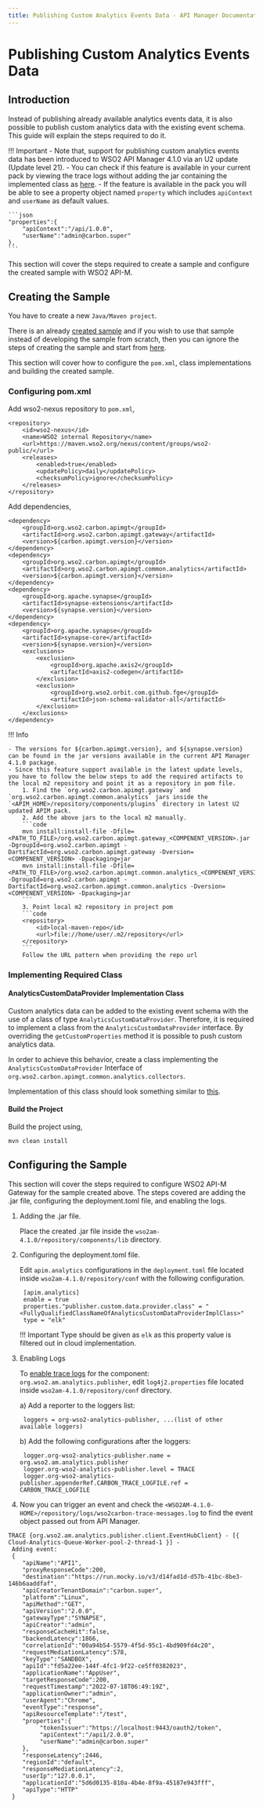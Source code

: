 ```yaml
---
title: Publishing Custom Analytics Events Data - API Manager Documentation 4.1.0
---
```


# Publishing Custom Analytics Events Data

## Introduction

Instead of publishing already available analytics events data, it is also possible to publish custom analytics data with the existing event schema. This guide will explain the steps required to do it.

!!! Important
    - Note that, support for publishing custom analytics events data has been introduced to WSO2 API Manager 4.1.0 via an U2 update (Update level 21).
    - You can check if this feature is available in your current pack by viewing the trace logs without adding the jar containing the implemented class as [here]({{base_path}}/api-analytics/samples/publishing-custom-analytics-data/#configuring-the-sample).
    - If the feature is available in the pack you will be able to see a property object named `property` which includes `apiContext` and `userName` as default values.

    ```json
    "properties":{
        "apiContext":"/api/1.0.0",
        "userName":"admin@carbon.super"
    },
    ```

This section will cover the steps required to create a sample and configure the created sample with WSO2 API-M.

## Creating the Sample

You have to create a new `Java/Maven project`. 

There is an already [created sample](https://github.com/wso2/samples-apim/tree/4.1.0/analytics-custom-data-provider) and if you wish to use that sample instead of developing the sample from scratch, then you can ignore the steps of creating the sample and start from [here]({{base_path}}/api-analytics/samples/publishing-custom-analytics-data/#build-the-project).

This section will cover how to configure the `pom.xml`, class implementations and building the created sample.

### Configuring pom.xml

Add wso2-nexus repository to `pom.xml`,

    <repository>
        <id>wso2-nexus</id>
        <name>WSO2 internal Repository</name>
        <url>https://maven.wso2.org/nexus/content/groups/wso2-public/</url>
        <releases>
            <enabled>true</enabled>
            <updatePolicy>daily</updatePolicy>
            <checksumPolicy>ignore</checksumPolicy>
        </releases>
    </repository>

Add dependencies,

    <dependency>
        <groupId>org.wso2.carbon.apimgt</groupId>
        <artifactId>org.wso2.carbon.apimgt.gateway</artifactId>
        <version>${carbon.apimgt.version}</version>
    </dependency>
    <dependency>
        <groupId>org.wso2.carbon.apimgt</groupId>
        <artifactId>org.wso2.carbon.apimgt.common.analytics</artifactId>
        <version>${carbon.apimgt.version}</version>
    </dependency>
    <dependency>
        <groupId>org.apache.synapse</groupId>
        <artifactId>synapse-extensions</artifactId>
        <version>${synapse.version}</version>
    </dependency>
    <dependency>
        <groupId>org.apache.synapse</groupId>
        <artifactId>synapse-core</artifactId>
        <version>${synapse.version}</version>
        <exclusions>
            <exclusion>
                <groupId>org.apache.axis2</groupId>
                <artifactId>axis2-codegen</artifactId>
            </exclusion>
            <exclusion>
                <groupId>org.wso2.orbit.com.github.fge</groupId>
                <artifactId>json-schema-validator-all</artifactId>
            </exclusion>
        </exclusions>
    </dependency>

!!! Info

	- The versions for ${carbon.apimgt.version}, and ${synapse.version} can be found in the jar versions available in the current API Manager 4.1.0 package.
    - Since this feature support available in the latest update levels, you have to follow the below steps to add the required artifacts to the local m2 repository and point it as a repository in pom file.
        1. Find the `org.wso2.carbon.apimgt.gateway` and `org.wso2.carbon.apimgt.common.analytics` jars inside the `<APIM_HOME>/repository/components/plugins` directory in latest U2 updated APIM pack.
        2. Add the above jars to the local m2 manually.
        ```code
        mvn install:install-file -Dfile=<PATH_TO_FILE>/org.wso2.carbon.apimgt.gateway_<COMPENENT_VERSION>.jar -DgroupId=org.wso2.carbon.apimgt -DartifactId=org.wso2.carbon.apimgt.gateway -Dversion=<COMPENENT_VERSION> -Dpackaging=jar
        mvn install:install-file -Dfile=<PATH_TO_FILE>/org.wso2.carbon.apimgt.common.analytics_<COMPENENT_VERSION>.jar -DgroupId=org.wso2.carbon.apimgt -DartifactId=org.wso2.carbon.apimgt.common.analytics -Dversion=<COMPENENT_VERSION> -Dpackaging=jar
        ```
        3. Point local m2 repository in project pom
        ```code
        <repository>
            <id>local-maven-repo</id>
            <url>file://home/user/.m2/repository</url>
        </repository>
        ```
        Follow the URL pattern when providing the repo url
    

### Implementing Required Class

#### AnalyticsCustomDataProvider Implementation Class

Custom analytics data can be added to the existing event schema with the use of a class of type `AnalyticsCustomDataProvider`. Therefore, it is required to implement a class from the `AnalyticsCustomDataProvider` interface. By overriding the `getCustomProperties` method it is possible to push custom analytics data.

In order to achieve this behavior, create a class implementing the `AnalyticsCustomDataProvider` Interface of `org.wso2.carbon.apimgt.common.analytics.collectors`.

Implementation of this class should look something similar to [this](https://github.com/wso2/samples-apim/blob/4.1.0/analytics-custom-data-provider/src/main/java/org/wso2/carbon/apimgt/gateway/sample/publisher/CustomDataProvider.java).

#### Build the Project

Build the project using,

    mvn clean install

## Configuring the Sample

This section will cover the steps required to configure WSO2 API-M Gateway for the sample created above. The steps covered are adding the .jar file, configuring the deployment.toml file, and enabling the logs.

1. Adding the .jar file.

    Place the created .jar file inside the `wso2am-4.1.0/repository/components/lib` directory.

2. Configuring the deployment.toml file.

    Edit `apim.analytics` configurations in the `deployment.toml` file located inside `wso2am-4.1.0/repository/conf` with the following configuration.

        [apim.analytics]
        enable = true
        properties."publisher.custom.data.provider.class" = "<FullyQualifiedClassNameOfAnalyticsCustomDataProviderImplClass>"
        type = "elk"

    !!! Important
        Type should be given as `elk` as this property value is filtered out in cloud implementation.

3. Enabling Logs

    To [enable trace logs]({{base_path}}/administer/logging-and-monitoring/logging/configuring-logging/#enabling-logs-for-a-component) for the component: `org.wso2.am.analytics.publisher`, edit `log4j2.properties` file located inside `wso2am-4.1.0/repository/conf` directory. 

    a) Add a reporter to the loggers list:

        loggers = org-wso2-analytics-publisher, ...(list of other available loggers)

    b) Add the following configurations after the loggers:

        logger.org-wso2-analytics-publisher.name = org.wso2.am.analytics.publisher
        logger.org-wso2-analytics-publisher.level = TRACE
        logger.org-wso2-analytics-publisher.appenderRef.CARBON_TRACE_LOGFILE.ref = CARBON_TRACE_LOGFILE

4. Now you can trigger an event and check the `<WSO2AM-4.1.0-HOME>/repository/logs/wso2carbon-trace-messages.log` to find the event object passed out from API Manager.

```log
TRACE {org.wso2.am.analytics.publisher.client.EventHubClient} - [{ Cloud-Analytics-Queue-Worker-pool-2-thread-1 }] - 
 Adding event: 
 {
    "apiName":"API1",
    "proxyResponseCode":200,
    "destination":"https://run.mocky.io/v3/d14fad1d-d57b-41bc-8be3-146b6aaddfaf",
    "apiCreatorTenantDomain":"carbon.super",
    "platform":"Linux",
    "apiMethod":"GET",
    "apiVersion":"2.0.0",
    "gatewayType":"SYNAPSE",
    "apiCreator":"admin",
    "responseCacheHit":false,
    "backendLatency":1866,
    "correlationId":"00a94b54-5579-4f5d-95c1-4bd909fd4c20",
    "requestMediationLatency":578,
    "keyType":"SANDBOX",
    "apiId":"fd5a22ee-144f-4fc1-9f22-ce5ff0382023",
    "applicationName":"AppUser",
    "targetResponseCode":200,
    "requestTimestamp":"2022-07-18T06:49:19Z",
    "applicationOwner":"admin",
    "userAgent":"Chrome",
    "eventType":"response",
    "apiResourceTemplate":"/test",
    "properties":{
         "tokenIssuer":"https://localhost:9443/oauth2/token",
         "apiContext":"/api1/2.0.0",
         "userName":"admin@carbon.super"
    },
    "responseLatency":2446,
    "regionId":"default",
    "responseMediationLatency":2,
    "userIp":"127.0.0.1",
    "applicationId":"5d6d0135-810a-4b4e-8f9a-45187e943fff",
    "apiType":"HTTP"
 }
```